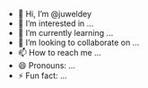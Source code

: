 - 👋 Hi, I’m @juweldey
- 👀 I’m interested in ...
- 🌱 I’m currently learning ...
- 💞️ I’m looking to collaborate on ...
- 📫 How to reach me ...
- 😄 Pronouns: ...
- ⚡ Fun fact: ...

<!---
juweldey/juweldey is a ✨ special ✨ repository because its `README.md` (this file) appears on your GitHub profile.
You can click the Preview link to take a look at your changes.
--->
